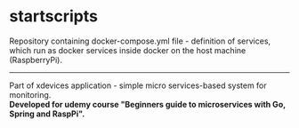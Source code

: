 # startscripts

Repository containing docker-compose.yml file - definition of services, which run as docker services inside docker on the host machine (RaspberryPi).

---

Part of xdevices application - simple micro services-based system for monitoring. <br/>
**Developed for udemy course "Beginners guide to microservices with Go, Spring and RaspPi".**
